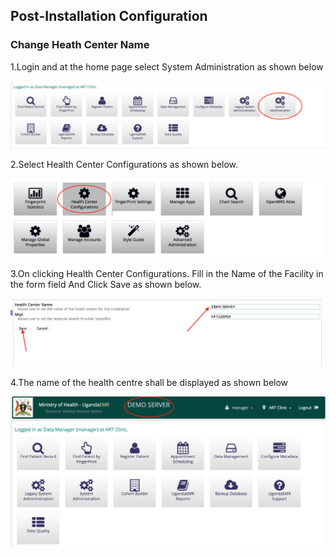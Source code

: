 ## Post-Installation Configuration

### Change Heath Center Name

1.Login and at the home page select System Administration as shown below

![System Administration](/assets/system_administration.png)

2.Select Health Center Configurations as shown below.

![Health Center Configuration](/assets/health_center_configurations.png)

3.On clicking Health Center Configurations. Fill in the Name of the Facility in the form field And Click Save as shown below.

![Health Centre Name](/assets/health_centre_name.png)

4.The name of the health centre shall be displayed as shown below

![Health Centre Name Display](/assets/health_centre_name_displayed.png)


